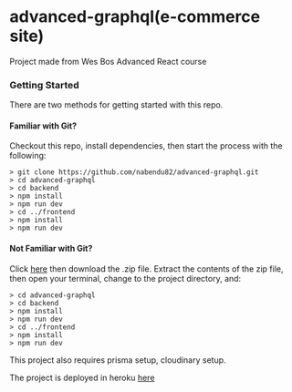 # advanced-graphql(e-commerce site)
Project made from Wes Bos Advanced React course

### Getting Started

There are two methods for getting started with this repo.

#### Familiar with Git?
Checkout this repo, install dependencies, then start the process with the following:

```
> git clone https://github.com/nabendu82/advanced-graphql.git
> cd advanced-graphql
> cd backend
> npm install
> npm run dev
> cd ../frontend
> npm install
> npm run dev
```

#### Not Familiar with Git?
Click [here](https://github.com/nabendu82/advanced-graphql/archive/master.zip) then download the .zip file.  Extract the contents of the zip file, then open your terminal, change to the project directory, and:

```
> cd advanced-graphql
> cd backend
> npm install
> npm run dev
> cd ../frontend
> npm install
> npm run dev
```
This project also requires prisma setup, cloudinary setup.

The project is deployed in heroku [here](https://sick-fits-react-nabs.herokuapp.com/)

